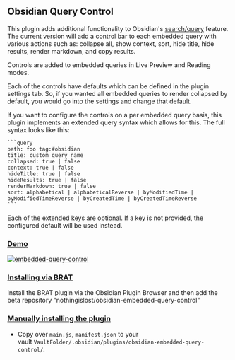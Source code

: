 ## Obsidian Query Control

This plugin adds additional functionality to Obsidian's [search/query](https://help.obsidian.md/Plugins/Search) feature. The current version will add a control bar to each embedded query with various actions such as: collapse all, show context, sort, hide title, hide results, render markdown, and copy results.

Controls are added to embedded queries in Live Preview and Reading modes.

Each of the controls have defaults which can be defined in the plugin settings tab. So, if you wanted all embedded queries to render collapsed by default, you would go into the settings and change that default.

If you want to configure the controls on a per embedded query basis, this plugin implements an extended query syntax which allows for this. The full syntax looks like this:

````
```query
path: foo tag:#obsidian
title: custom query name
collapsed: true | false
context: true | false
hideTitle: true | false
hideResults: true | false
renderMarkdown: true | false
sort: alphabetical | alphabeticalReverse | byModifiedTime | byModifiedTimeReverse | byCreatedTime | byCreatedTimeReverse
```
````

Each of the extended keys are optional. If a key is not provided, the configured default will be used instead.

### [Demo](https://github.com/nothingislost/obsidian-query-control/#demo)

[![embedded-query-control](https://user-images.githubusercontent.com/89109712/154376835-08c1d3ab-b67c-4ca6-8261-abf41c38d7c1.gif)](https://user-images.githubusercontent.com/89109712/154376835-08c1d3ab-b67c-4ca6-8261-abf41c38d7c1.gif)

### [Installing via BRAT](https://github.com/nothingislost/obsidian-query-control/#installing-via-brat)

Install the BRAT plugin via the Obsidian Plugin Browser and then add the beta repository "nothingislost/obsidian-embedded-query-control"

### [Manually installing the plugin](https://github.com/nothingislost/obsidian-query-control/#manually-installing-the-plugin)

-   Copy over `main.js`, `manifest.json` to your vault `VaultFolder/.obsidian/plugins/obsidian-embedded-query-control/`.